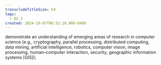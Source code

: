 ```yaml
---
transcludeTitleSize: h4
tags:
  - D2.1
created: 2024-10-07T06:52:18.000-0400
---
```

demonstrate an understanding of emerging areas of research in computer science (e.g., cryptography, parallel processing, distributed computing, data mining, artificial intelligence, robotics, computer vision, image processing, human–computer interaction, security, geographic information systems \[GIS\]);